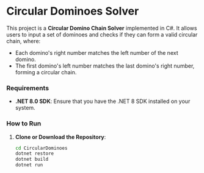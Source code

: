 ﻿# Circular Dominoes Solver

This project is a **Circular Domino Chain Solver** implemented in C#. It allows users to input a set of dominoes and checks if they can form a valid circular chain, where:
- Each domino's right number matches the left number of the next domino.
- The first domino's left number matches the last domino's right number, forming a circular chain.

### Requirements
- **.NET 8.0 SDK**: Ensure that you have the .NET 8 SDK installed on your system.

### How to Run
1. **Clone or Download the Repository**:
   ```bash
   cd CircularDominoes
   dotnet restore
   dotnet build
   dotnet run
